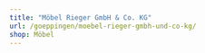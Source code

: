 ```yaml
---
title: "Möbel Rieger GmbH & Co. KG"
url: /goeppingen/moebel-rieger-gmbh-und-co-kg/
shop: Möbel
---
```

